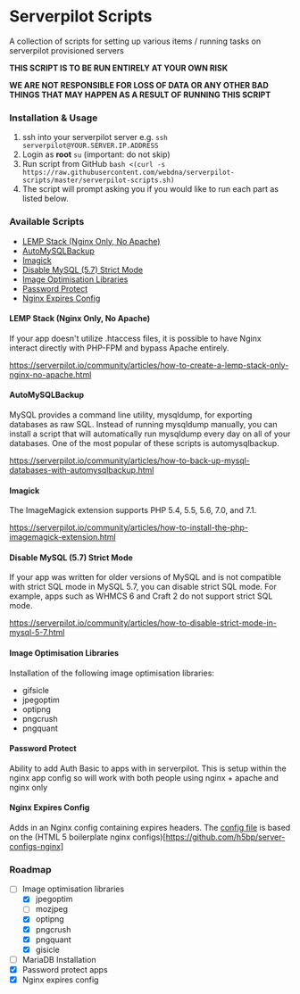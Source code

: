 # Serverpilot Scripts
A collection of scripts for setting up various items / running tasks on serverpilot provisioned servers

**THIS SCRIPT IS TO BE RUN ENTIRELY AT YOUR OWN RISK**

**WE ARE NOT RESPONSIBLE FOR LOSS OF DATA OR ANY OTHER BAD THINGS THAT MAY HAPPEN AS A RESULT OF RUNNING THIS SCRIPT**

### Installation & Usage

1. ssh into your serverpilot server e.g. `ssh serverpilot@YOUR.SERVER.IP.ADDRESS`
1. Login as **root** `su` (important: do not skip)
1. Run script from GitHub `bash <(curl -s https://raw.githubusercontent.com/webdna/serverpilot-scripts/master/serverpilot-scripts.sh)`
1. The script will prompt asking you if you would like to run each part as listed below.

### Available Scripts

- [LEMP Stack (Nginx Only, No Apache)](#lemp-stack-nginx-only-no-apache)
- [AutoMySQLBackup](#automysqlbackup)
- [Imagick](#imagick)
- [Disable MySQL (5.7) Strict Mode](#disable-mysql-57-strict-mode)
- [Image Optimisation Libraries](#image-optimisation-libraries)
- [Password Protect](#password-protect)
- [Nginx Expires Config](#nginx-expires-config)

#### LEMP Stack (Nginx Only, No Apache)
If your app doesn't utilize .htaccess files, it is possible to have Nginx interact directly with PHP-FPM and bypass Apache entirely.

https://serverpilot.io/community/articles/how-to-create-a-lemp-stack-only-nginx-no-apache.html

#### AutoMySQLBackup
MySQL provides a command line utility, mysqldump, for exporting databases as raw SQL. Instead of running mysqldump manually, you can install a script that will automatically run mysqldump every day on all of your databases. One of the most popular of these scripts is automysqlbackup.

https://serverpilot.io/community/articles/how-to-back-up-mysql-databases-with-automysqlbackup.html

#### Imagick
The ImageMagick extension supports PHP 5.4, 5.5, 5.6, 7.0, and 7.1.

https://serverpilot.io/community/articles/how-to-install-the-php-imagemagick-extension.html

#### Disable MySQL (5.7) Strict Mode
If your app was written for older versions of MySQL and is not compatible with strict SQL mode in MySQL 5.7, you can disable strict SQL mode. For example, apps such as WHMCS 6 and Craft 2 do not support strict SQL mode.

https://serverpilot.io/community/articles/how-to-disable-strict-mode-in-mysql-5-7.html

#### Image Optimisation Libraries
Installation of the following image optimisation libraries:

- gifsicle
- jpegoptim
- optipng
- pngcrush
- pngquant

#### Password Protect
Ability to add Auth Basic to apps with in serverpilot. This is setup within the nginx app config so will work with both people using nginx + apache and nginx only

#### Nginx Expires Config
Adds in an Nginx config containing expires headers. The [config file](https://github.com/webdna/serverpilot-scripts/blob/master/nginx.expires.conf) is based on the (HTML 5 boilerplate nginx configs)[https://github.com/h5bp/server-configs-nginx]

### Roadmap

- [ ] Image optimisation libraries
  - [x] jpegoptim
  - [ ] mozjpeg
  - [x] optipng
  - [x] pngcrush
  - [x] pngquant
  - [x] gisicle
- [ ] MariaDB Installation
- [x] Password protect apps
- [x] Nginx expires config
